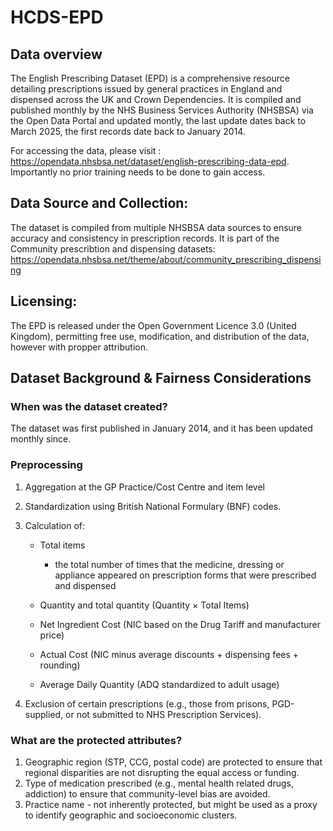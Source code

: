 # HCDS-EPD

## Data overview 
The English Prescribing Dataset (EPD) is a comprehensive resource detailing prescriptions issued by general practices in England and dispensed across the UK and Crown Dependencies. It is compiled and published monthly by the NHS Business Services Authority (NHSBSA) via the Open Data Portal and updated montly, the last update dates back to March 2025, the first records date back to January 2014.

For accessing the data, please visit : https://opendata.nhsbsa.net/dataset/english-prescribing-data-epd. Importantly no prior training needs to be done to gain access.

## Data Source and Collection:

The dataset is compiled from multiple NHSBSA data sources to ensure accuracy and consistency in prescription records. It is part of the Community prescribtion and dispensing datasets: https://opendata.nhsbsa.net/theme/about/community_prescribing_dispensing

## Licensing:

The EPD is released under the Open Government Licence 3.0 (United Kingdom), permitting free use, modification, and distribution of the data, however with propper attribution.


## Dataset Background & Fairness Considerations 

### When was the dataset created?

The dataset was first published in January 2014, and it has been updated monthly since.

### Preprocessing

1. Aggregation at the GP Practice/Cost Centre and item level
2. Standardization using British National Formulary (BNF) codes.
3. Calculation of: 
   - Total items 
     - the total number of times that the medicine, dressing or appliance
appeared on prescription forms that were prescribed and dispensed

   - Quantity and total quantity (Quantity × Total Items)

   - Net Ingredient Cost (NIC based on the Drug Tariff and manufacturer price)

   - Actual Cost (NIC minus average discounts + dispensing fees + rounding)

   - Average Daily Quantity (ADQ standardized to adult usage)

4. Exclusion of certain prescriptions (e.g., those from prisons, PGD-supplied, or not submitted to NHS Prescription Services).

### What are the protected attributes? 

1. Geographic region (STP, CCG, postal code) are protected to ensure that regional disparities are not disrupting the equal access or funding.
2. Type of medication prescribed (e.g., mental health related drugs, addiction) to ensure that community-level bias are avoided.
3. Practice name - not inherently protected, but might be used as a proxy to identify geographic and socioeconomic clusters.



